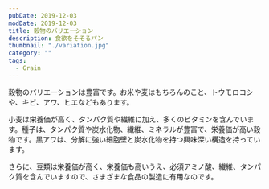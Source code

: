 ```yaml
---
pubDate: 2019-12-03
modDate: 2019-12-03
title: 穀物のバリエーション
description: 食欲をそそるパン
thumbnail: "./variation.jpg"
category: ""
tags:
  - Grain
---
```


穀物のバリエーションは豊富です。お米や麦はもちろんのこと、トウモロコシや、キビ、アワ、ヒエなどもあります。

小麦は栄養価が高く、タンパク質や繊維に加え、多くのビタミンを含んでいます。種子は、タンパク質や炭水化物、繊維、ミネラルが豊富で、栄養価が高い穀物です。黒アワは、分解に強い細胞壁と炭水化物を持つ興味深い構造を持っています。

さらに、豆類は栄養価が高く、栄養価も高いうえ、必須アミノ酸、繊維、タンパク質を含んでいますので、さまざまな食品の製造に有用なのです。
